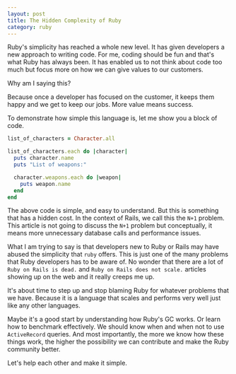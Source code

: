 ```yaml
---
layout: post
title: The Hidden Complexity of Ruby
category: ruby
---
```


Ruby's simplicity has reached a whole new level. It has given developers a new approach to writing code. For me, coding
should be fun and that's what Ruby has always been. It has enabled us to not think about code too much but focus
more on how we can give values to our customers.

<!--break-->

Why am I saying this?

Because once a developer has focused on the customer, it keeps them happy and we get to keep our jobs. More value means success.

To demonstrate how simple this language is, let me show you a block of code.

```ruby
list_of_characters = Character.all

list_of_characters.each do |character|
  puts character.name
  puts "List of weapons:"

  character.weapons.each do |weapon|
    puts weapon.name
  end
end
```

The above code is simple, and easy to understand. But this is something that has a hidden cost. In the context of Rails,
we call this the `N+1` problem. This article is not going to discuss the `N+1` problem but conceptually, it means more
unnecessary database calls and performance issues.

What I am trying to say is that developers new to Ruby or Rails may have abused the simplicity that `ruby` offers. This is just one of the many problems that Ruby developers has to be aware of. No wonder that there are a lot of `Ruby on Rails is dead.` and `Ruby on Rails does not scale.` articles showing up on the web and it really creeps me up.

It's about time to step up and stop blaming Ruby for whatever problems that we have. Because it is a language that scales and performs very well just like any other languages.

Maybe it's a good start by understanding how Ruby's GC works. Or learn how to benchmark effectively. We should know when and when not to
use `ActiveRecord` queries. And most importantly, the more we know how these things work, the higher the possibility we can contribute and make the Ruby community better.

Let's help each other and make it simple.
